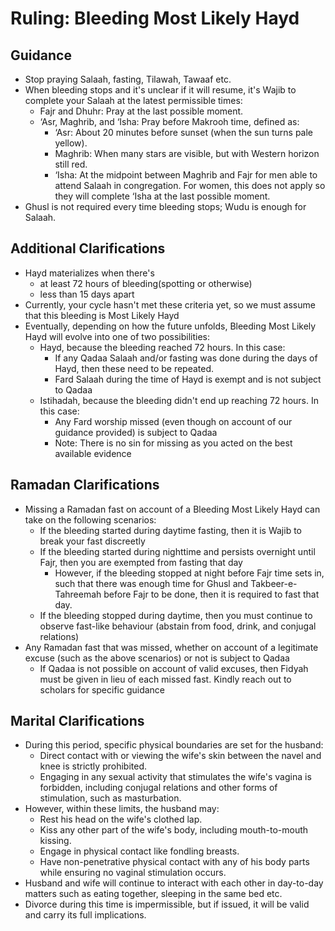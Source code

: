 # Ruling: Bleeding Most Likely Hayd

## Guidance

- Stop praying Salaah, fasting, Tilawah, Tawaaf etc.
- When bleeding stops and it's unclear if it will resume, it's Wajib to complete your Salaah at the latest permissible times:
  - Fajr and Dhuhr: Pray at the last possible moment.
  - ‘Asr, Maghrib, and ‘Isha: Pray before Makrooh time, defined as:
    - ‘Asr: About 20 minutes before sunset (when the sun turns pale yellow).
    - Maghrib: When many stars are visible, but with Western horizon still red.
    - ‘Isha: At the midpoint between Maghrib and Fajr for men able to attend Salaah in congregation. For women, this does not apply so they will complete ‘Isha at the last possible moment.
- Ghusl is not required every time bleeding stops; Wudu is enough for Salaah.

## Additional Clarifications

- Hayd materializes when there's
  - at least 72 hours of bleeding(spotting or otherwise)
  - less than 15 days apart
- Currently, your cycle hasn't met these criteria yet, so we must assume that this bleeding is Most Likely Hayd
- Eventually, depending on how the future unfolds, Bleeding Most Likely Hayd will evolve into one of two possibilities:
  - Hayd, because the bleeding reached 72 hours. In this case:
    - If any Qadaa Salaah and/or fasting was done during the days of Hayd, then these need to be repeated.
    - Fard Salaah during the time of Hayd is exempt and is not subject to Qadaa
  - Istihadah, because the bleeding didn't end up reaching 72 hours. In this case:
    - Any Fard worship missed (even though on account of our guidance provided) is subject to Qadaa
    - Note: There is no sin for missing as you acted on the best available evidence

## Ramadan Clarifications

- Missing a Ramadan fast on account of a Bleeding Most Likely Hayd can take on the following scenarios:
  - If the bleeding started during daytime fasting, then it is Wajib to break your fast discreetly
  - If the bleeding started during nighttime and persists overnight until Fajr, then you are exempted from fasting that day
    - However, if the bleeding stopped at night before Fajr time sets in, such that there was enough time for Ghusl and Takbeer-e-Tahreemah before Fajr to be done, then it is required to fast that day.
  - If the bleeding stopped during daytime, then you must continue to observe fast-like behaviour (abstain from food, drink, and conjugal relations)
- Any Ramadan fast that was missed, whether on account of a legitimate excuse (such as the above scenarios) or not is subject to Qadaa
  - If Qadaa is not possible on account of valid excuses, then Fidyah must be given in lieu of each missed fast. Kindly reach out to scholars for specific guidance

## Marital Clarifications

- During this period, specific physical boundaries are set for the husband:
  - Direct contact with or viewing the wife's skin between the navel and knee is strictly prohibited.
  - Engaging in any sexual activity that stimulates the wife's vagina is forbidden, including conjugal relations and other forms of stimulation, such as masturbation.
- However, within these limits, the husband may:
  - Rest his head on the wife's clothed lap.
  - Kiss any other part of the wife's body, including mouth-to-mouth kissing.
  - Engage in physical contact like fondling breasts.
  - Have non-penetrative physical contact with any of his body parts while ensuring no vaginal stimulation occurs.
- Husband and wife will continue to interact with each other in day-to-day matters such as eating together, sleeping in the same bed etc.
- Divorce during this time is impermissible, but if issued, it will be valid and carry its full implications.

